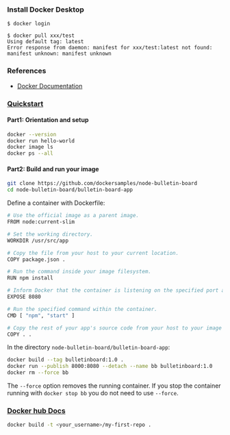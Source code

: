 
### Install Docker Desktop

`$ docker login`

```
$ docker pull xxx/test
Using default tag: latest
Error response from daemon: manifest for xxx/test:latest not found: manifest unknown: manifest unknown
```



### References

- [Docker Documentation](https://docs.docker.com)

### [Quickstart](https://docs.docker.com/get-started/)

#### Part1: Orientation and setup

```sh
docker --version
docker run hello-world
docker image ls
docker ps --all
```

#### Part2: Build and run your image

```sh
git clone https://github.com/dockersamples/node-bulletin-board
cd node-bulletin-board/bulletin-board-app
```
Define a container with Dockerfile:

```sh
# Use the official image as a parent image.
FROM node:current-slim

# Set the working directory.
WORKDIR /usr/src/app

# Copy the file from your host to your current location.
COPY package.json .

# Run the command inside your image filesystem.
RUN npm install

# Inform Docker that the container is listening on the specified port at runtime.
EXPOSE 8080

# Run the specified command within the container.
CMD [ "npm", "start" ]

# Copy the rest of your app's source code from your host to your image filesystem.
COPY . .
```


In the directory `node-bulletin-board/bulletin-board-app`:
```sh
docker build --tag bulletinboard:1.0 .
docker run --publish 8000:8080 --detach --name bb bulletinboard:1.0
docker rm --force bb
```
The `--force` option removes the running container. If you stop the container running with `docker stop bb` you do not need to use `--force`.


### [Docker hub Docs](https://docs.docker.com/docker-hub/)

```sh
docker build -t <your_username>/my-first-repo .
```
